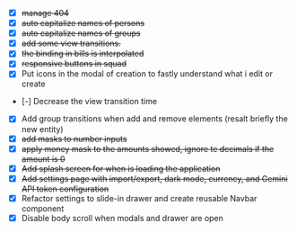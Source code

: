 - [x] ~~manage 404~~
- [x] ~~auto capitalize names of persons~~
- [x] ~~auto capitalize names of groups~~
- [x] ~~add some view transitions.~~
- [x] ~~the binding in bills is interpolated~~
- [x] ~~responsive buttons in squad~~
- [x] Put icons in the modal of creation to fastly understand what i edit or create
- [-] Decrease the view transition time
- [x] Add group transitions when add and remove elements (resalt briefly the new entity)
- [x] ~~add masks to number inputs~~
- [x] ~~apply money mask to the amounts showed, ignore te decimals if the amount is 0~~
- [x] ~~Add splash screen for when is loading the application~~
- [x] ~~Add settings page with import/export, dark mode, currency, and Gemini API token configuration~~
- [x] Refactor settings to slide-in drawer and create reusable Navbar component
- [x] Disable body scroll when modals and drawer are open
